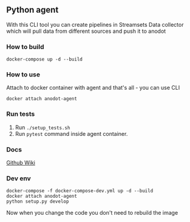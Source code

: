 ## Python agent
With this CLI tool you can create pipelines in Streamsets Data collector which will 
pull data from different sources and push it to anodot

### How to build
```
docker-compose up -d --build
```

### How to use
Attach to docker container with agent and that's all - you can use CLI
```
docker attach anodot-agent
```
    
### Run tests
1. Run `./setup_tests.sh`
2. Run `pytest` command inside agent container. 


### Docs
[Github Wiki](https://github.com/anodot/daria/wiki)
    

### Dev env
```
docker-compose -f docker-compose-dev.yml up -d --build
docker attach anodot-agent
python setup.py develop
```
Now when you change the code you don't need to rebuild the image
